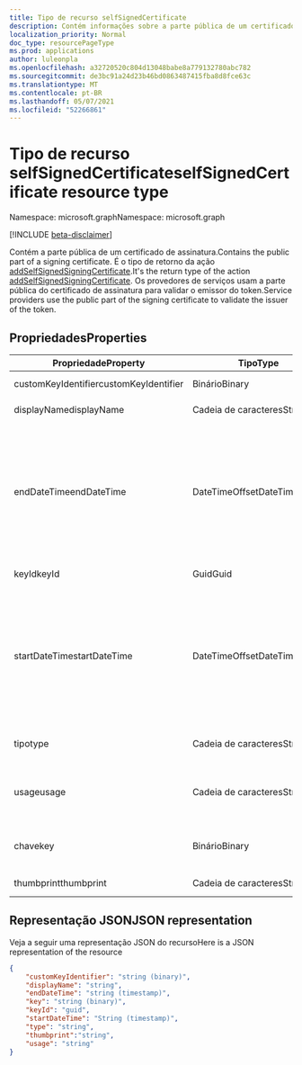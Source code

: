 ```yaml
---
title: Tipo de recurso selfSignedCertificate
description: Contém informações sobre a parte pública de um certificado de assinatura.
localization_priority: Normal
doc_type: resourcePageType
ms.prod: applications
author: luleonpla
ms.openlocfilehash: a32720520c804d13048babe8a779132780abc782
ms.sourcegitcommit: de3bc91a24d23b46bd0863487415fba8d8fce63c
ms.translationtype: MT
ms.contentlocale: pt-BR
ms.lasthandoff: 05/07/2021
ms.locfileid: "52266861"
---
```

# <a name="selfsignedcertificate-resource-type"></a><span data-ttu-id="75387-103">Tipo de recurso selfSignedCertificate</span><span class="sxs-lookup"><span data-stu-id="75387-103">selfSignedCertificate resource type</span></span>

<span data-ttu-id="75387-104">Namespace: microsoft.graph</span><span class="sxs-lookup"><span data-stu-id="75387-104">Namespace: microsoft.graph</span></span>

[!INCLUDE [beta-disclaimer](../../includes/beta-disclaimer.md)]

<span data-ttu-id="75387-105">Contém a parte pública de um certificado de assinatura.</span><span class="sxs-lookup"><span data-stu-id="75387-105">Contains the public part of a signing certificate.</span></span> <span data-ttu-id="75387-106">É o tipo de retorno da ação [addSelfSignedSigningCertificate](../api/serviceprincipal-addtokensigningcertificate.md).</span><span class="sxs-lookup"><span data-stu-id="75387-106">It's the return type of the action [addSelfSignedSigningCertificate](../api/serviceprincipal-addtokensigningcertificate.md).</span></span> <span data-ttu-id="75387-107">Os provedores de serviços usam a parte pública do certificado de assinatura para validar o emissor do token.</span><span class="sxs-lookup"><span data-stu-id="75387-107">Service providers use the public part of the signing certificate to validate the issuer of the token.</span></span>

## <a name="properties"></a><span data-ttu-id="75387-108">Propriedades</span><span class="sxs-lookup"><span data-stu-id="75387-108">Properties</span></span>
<span data-ttu-id="75387-109">Propriedade</span><span class="sxs-lookup"><span data-stu-id="75387-109">Property</span></span>|<span data-ttu-id="75387-110">Tipo</span><span class="sxs-lookup"><span data-stu-id="75387-110">Type</span></span>|<span data-ttu-id="75387-111">Descrição</span><span class="sxs-lookup"><span data-stu-id="75387-111">Description</span></span>
----|--|---
|<span data-ttu-id="75387-112">customKeyIdentifier</span><span class="sxs-lookup"><span data-stu-id="75387-112">customKeyIdentifier</span></span>|<span data-ttu-id="75387-113">Binário</span><span class="sxs-lookup"><span data-stu-id="75387-113">Binary</span></span>| <span data-ttu-id="75387-114">Identificador de chave personalizado.</span><span class="sxs-lookup"><span data-stu-id="75387-114">Custom key identifier.</span></span> |
| <span data-ttu-id="75387-115">displayName</span><span class="sxs-lookup"><span data-stu-id="75387-115">displayName</span></span> | <span data-ttu-id="75387-116">Cadeia de caracteres</span><span class="sxs-lookup"><span data-stu-id="75387-116">String</span></span> | <span data-ttu-id="75387-117">O nome amigável da chave.</span><span class="sxs-lookup"><span data-stu-id="75387-117">The friendly name for the key.</span></span> |
|<span data-ttu-id="75387-118">endDateTime</span><span class="sxs-lookup"><span data-stu-id="75387-118">endDateTime</span></span>|<span data-ttu-id="75387-119">DateTimeOffset</span><span class="sxs-lookup"><span data-stu-id="75387-119">DateTimeOffset</span></span>|<span data-ttu-id="75387-120">A data e a hora em que a credencial expira.</span><span class="sxs-lookup"><span data-stu-id="75387-120">The date and time at which the credential expires.</span></span> <span data-ttu-id="75387-121">O tipo Timestamp representa informações de data e hora usando o formato ISO 8601 e está sempre no horário UTC.</span><span class="sxs-lookup"><span data-stu-id="75387-121">The Timestamp type represents date and time information using ISO 8601 format and is always in UTC time.</span></span> <span data-ttu-id="75387-122">Por exemplo, meia-noite UTC em 1º de janeiro de 2014 teria esta aparência: "2014-01-01T00:00:00Z".</span><span class="sxs-lookup"><span data-stu-id="75387-122">For example, midnight UTC on Jan 1, 2014 would look like this: "2014-01-01T00:00:00Z".</span></span> |
|<span data-ttu-id="75387-123">keyId</span><span class="sxs-lookup"><span data-stu-id="75387-123">keyId</span></span>|<span data-ttu-id="75387-124">Guid</span><span class="sxs-lookup"><span data-stu-id="75387-124">Guid</span></span>|<span data-ttu-id="75387-125">O identificador exclusivo (GUID) da chave.</span><span class="sxs-lookup"><span data-stu-id="75387-125">The unique identifier (GUID) for the key.</span></span>|
|<span data-ttu-id="75387-126">startDateTime</span><span class="sxs-lookup"><span data-stu-id="75387-126">startDateTime</span></span>|<span data-ttu-id="75387-127">DateTimeOffset</span><span class="sxs-lookup"><span data-stu-id="75387-127">DateTimeOffset</span></span>|<span data-ttu-id="75387-128">A data e a hora em que a credencial se torna válida.</span><span class="sxs-lookup"><span data-stu-id="75387-128">The date and time at which the credential becomes valid.</span></span> <span data-ttu-id="75387-129">O tipo Timestamp representa informações de data e hora usando o formato ISO 8601 e está sempre no horário UTC.</span><span class="sxs-lookup"><span data-stu-id="75387-129">The Timestamp type represents date and time information using ISO 8601 format and is always in UTC time.</span></span> <span data-ttu-id="75387-130">Por exemplo, meia-noite UTC em 1º de janeiro de 2014 teria esta aparência: "2014-01-01T00:00:00Z".</span><span class="sxs-lookup"><span data-stu-id="75387-130">For example, midnight UTC on Jan 1, 2014 would look like this: "2014-01-01T00:00:00Z".</span></span> |
|<span data-ttu-id="75387-131">tipo</span><span class="sxs-lookup"><span data-stu-id="75387-131">type</span></span>|<span data-ttu-id="75387-132">Cadeia de caracteres</span><span class="sxs-lookup"><span data-stu-id="75387-132">String</span></span>|<span data-ttu-id="75387-133">O tipo de credencial de chave.</span><span class="sxs-lookup"><span data-stu-id="75387-133">The type of key credential.</span></span> <span data-ttu-id="75387-134">"AsymmetricX509Cert".</span><span class="sxs-lookup"><span data-stu-id="75387-134">"AsymmetricX509Cert".</span></span>|
|<span data-ttu-id="75387-135">usage</span><span class="sxs-lookup"><span data-stu-id="75387-135">usage</span></span>|<span data-ttu-id="75387-136">Cadeia de caracteres</span><span class="sxs-lookup"><span data-stu-id="75387-136">String</span></span>|<span data-ttu-id="75387-137">Uma cadeia de caracteres que descreve a finalidade para a qual a chave pode ser usada.</span><span class="sxs-lookup"><span data-stu-id="75387-137">A string that describes the purpose for which the key can be used.</span></span> <span data-ttu-id="75387-138">Por exemplo, "Verificar".</span><span class="sxs-lookup"><span data-stu-id="75387-138">For example, "Verify".</span></span>|
|<span data-ttu-id="75387-139">chave</span><span class="sxs-lookup"><span data-stu-id="75387-139">key</span></span>|<span data-ttu-id="75387-140">Binário</span><span class="sxs-lookup"><span data-stu-id="75387-140">Binary</span></span>| <span data-ttu-id="75387-141">O valor da credencial de chave.</span><span class="sxs-lookup"><span data-stu-id="75387-141">The value for the key credential.</span></span> <span data-ttu-id="75387-142">Deve ser um valor codificado de base-64.</span><span class="sxs-lookup"><span data-stu-id="75387-142">Should be a base-64 encoded value.</span></span> |
|<span data-ttu-id="75387-143">thumbprint</span><span class="sxs-lookup"><span data-stu-id="75387-143">thumbprint</span></span>| <span data-ttu-id="75387-144">Cadeia de caracteres</span><span class="sxs-lookup"><span data-stu-id="75387-144">String</span></span> | <span data-ttu-id="75387-145">O valor de impressão digital da chave.</span><span class="sxs-lookup"><span data-stu-id="75387-145">The thumbprint value for the key.</span></span>|

## <a name="json-representation"></a><span data-ttu-id="75387-146">Representação JSON</span><span class="sxs-lookup"><span data-stu-id="75387-146">JSON representation</span></span>

<span data-ttu-id="75387-147">Veja a seguir uma representação JSON do recurso</span><span class="sxs-lookup"><span data-stu-id="75387-147">Here is a JSON representation of the resource</span></span>

<!-- {
  "blockType": "resource",
  "optionalProperties": [

  ],
  "@odata.type": "microsoft.graph.selfSignedCertificate"
}-->

```json
{
    "customKeyIdentifier": "string (binary)",
    "displayName": "string",
    "endDateTime": "string (timestamp)",
    "key": "string (binary)",
    "keyId": "guid",
    "startDateTime": "String (timestamp)",
    "type": "string",
    "thumbprint":"string",
    "usage": "string"
}
```

<!-- uuid: 8fcb5dbc-d5aa-4681-8e31-b001d5168d79
2015-10-25 14:57:30 UTC -->
<!--
{
  "type": "#page.annotation",
  "description": "selfSignedCertificate resource",
  "keywords": "",
  "section": "documentation",
  "tocPath": "",
  "suppressions": []
}
-->

